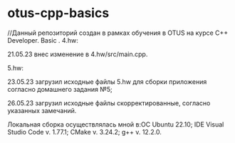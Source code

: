 # otus-cpp-basics
//Данный репозиторий создан в рамках обучения в OTUS  на курсе C++ Developer. Basic .
4.hw:

21.05.23 внес изменение в 4.hw/src/main.cpp. 

5.hw:

23.05.23 загрузил исходные файлы 5.hw для сборки приложения согласно домашнего задания №5;

26.05.23 загрузил исходные файлы скорректированные, согласно указанных замечаний.


Локальная сборка осуществлялась мной в:ОС Ubuntu 22.10; IDE Visual Studio Code v. 1.77.1; CMake v. 3.24.2; g++ v. 12.2.0.
